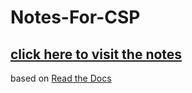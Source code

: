 # Notes-For-CSP
## [click here to visit the notes](notes-for-csp.readthedocs.io)  
based on [Read the Docs](https://readthedocs.org/)